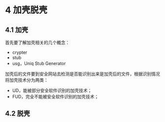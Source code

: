 # 4 加壳脱壳

## 4.1 加壳

首先要了解加壳相关的几个概念：

- crypter
- stub
- usg，Uniq Stub Generator

加壳后的文件要到安全网站去检测是否能识别出来是加壳后的文件，根据识别情况将加壳技术分为两类：

- UD，能被部分安全软件识别的加壳技术；
- FUD，完全不能被安全软件识别的加壳技术；

## 4.2 脱壳



